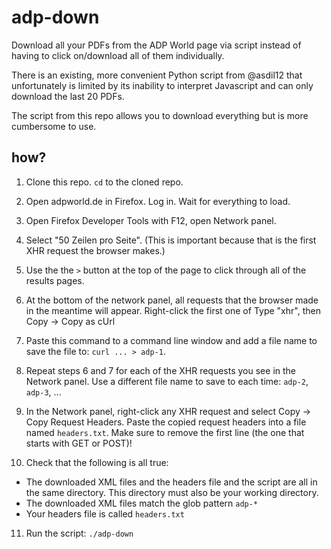 # adp-down

Download all your PDFs from the ADP World page via script instead of having
to click on/download all of them individually.

There is an existing, more convenient Python script from @asdil12
that unfortunately is limited by its inability to interpret Javascript and
can only download the last 20 PDFs.

The script from this repo allows you to download everything but is more
cumbersome to use.

## how?

1. Clone this repo. `cd` to the cloned repo.

2. Open adpworld.de in Firefox. Log in. Wait for everything to load.

3. Open Firefox Developer Tools with F12, open Network panel.

4. Select "50 Zeilen pro Seite". (This is important because that is the first
   XHR request the browser makes.)

5. Use the the `>` button at the top of the page to click through all of the
   results pages.

6. At the bottom of the network panel, all requests that the browser made in
   the meantime will appear.
   Right-click the first one of Type "xhr", then Copy -> Copy as cUrl

7. Paste this command to a command line window and add a file name to save the
   file to: `curl ... > adp-1`.

8. Repeat steps 6 and 7 for each of the XHR requests you see in the Network
   panel. Use a different file name to save to each time: `adp-2`, `adp-3`, ...

9. In the Network panel, right-click any XHR request and select
   Copy -> Copy Request Headers. Paste the copied request headers into a file
   named `headers.txt`.
   Make sure to remove the first line (the one that starts with GET or POST)!

10. Check that the following is all true:
   * The downloaded XML files and the headers file and the script are all in the
     same directory. This directory must also be your working directory.
   * The downloaded XML files match the glob pattern `adp-*`
   * Your headers file is called `headers.txt`

11. Run the script: `./adp-down`
